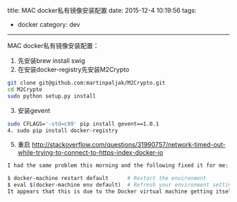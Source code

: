title: MAC docker私有镜像安装配置
date: 2015-12-4 10:19:56
tags: 
- docker
category: dev
---

MAC docker私有镜像安装配置：
1. 先安装brew install swig
2. 在安装docker-registry先安装M2Crypto
```bash
git clone git@github.com:martinpaljak/M2Crypto.git
cd M2Crypto
sudo python setup.py install
```
3. 安装gevent
```bash
sudo CFLAGS='-std=c99' pip install gevent==1.0.1
4. sudo pip install docker-registry
```

5. 重启
http://stackoverflow.com/questions/31990757/network-timed-out-while-trying-to-connect-to-https-index-docker-io
```bash
I had the same problem this morning and the following fixed it for me:

$ docker-machine restart default      # Restart the environment
$ eval $(docker-machine env default)  # Refresh your environment settings
It appears that this is due to the Docker virtual machine getting itself into a strange state.
```

